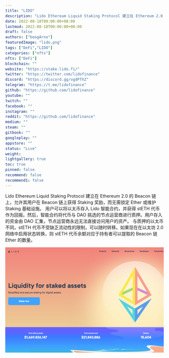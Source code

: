 ```yaml
---
title: "LIDO"
description: "Lido Ethereum Liquid Staking Protocol 建立在 Ethereum 2.0 的 Beacon 链之上，允许用户在 Beacon 链上获得 Staking 奖励而无需锁定"
date: 2022-08-18T00:00:00+08:00
lastmod: 2022-08-18T00:00:00+08:00
draft: false
authors: ["boogArno"]
featuredImage: "lido.png"
tags: ["DeFi","LIDO"]
categories: ["nfts"]
nfts: ["DeFi"]
blockchain: ""
website: "https://stake.lido.fi/"
twitter: "https://twitter.com/lidofinance"
discord: "https://discord.gg/vgdPfhZ"
telegram: "https://t.me/lidofinance"
github: "https://github.com/lidofinance"
youtube: ""
twitch: ""
facebook: ""
instagram: ""
reddit: "https://github.com/lidofinance"
medium: ""
steam: ""
gitbook: ""
googleplay: ""
appstore: ""
status: "Live"
weight: 
lightgallery: true
toc: true
pinned: false
recommend: false
recommend1: false
---
```

Lido Ethereum Liquid Staking Protocol 建立在 Ethereum 2.0 的 Beacon 链上，允许其用户在 Beacon 链上获得 Staking 奖励，而无需锁定 Ether 或维护 Staking 基础设施。
用户可以将以太币存入 Lido 智能合约，并获得 stETH 代币作为回报。然后，智能合约将代币与 DAO 挑选的节点运营商进行质押。用户存入的资金由 DAO 汇集，节点运营商永远无法直接访问用户的资产。
与质押的以太币不同，stETH 代币不受缺乏流动性的限制，可以随时转移。如果现在在以太坊 2.0 网络中启用状态转换，则 stETH 代币余额对应于持有者可以提取的 Beacon 链 Ether 的数量。

![lido-dapp-defi-ethereum-image1_2182daf1e3a835f4a6abd5bbbdb65376](lido-dapp-defi-ethereum-image1_2182daf1e3a835f4a6abd5bbbdb65376.png)